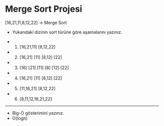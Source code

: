 # Merge Sort Projesi

[16,21,11,8,12,22] -> Merge Sort

* Yukarıdaki dizinin sort türüne göre aşamalarını yazınız.

* 1. [16,21,11] [8,12,22]
* 2. [16,21] [11] [8,12] [22]
* 3. [16] [21] [11] [8] [12] [22]
* 4. [16,21] [11] [8,12] [22]
* 5. [11,16,21] [8,12,22]
* 6. [8,11,12,16,21,22]
---
* Big-O gösterimini yazınız.
* O(logn)